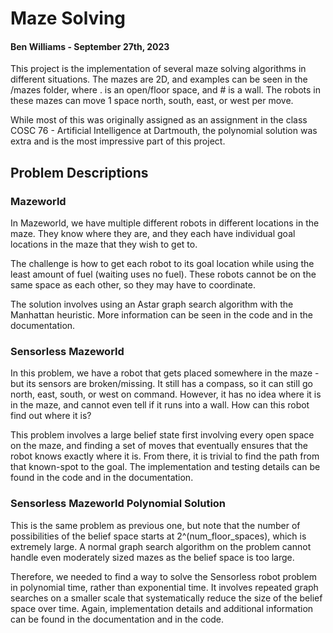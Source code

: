 # Maze Solving

#### Ben Williams - September 27th, 2023

This project is the implementation of several maze solving algorithms in different situations. The mazes are 2D, and examples can be seen in the /mazes folder, where . is an open/floor space, and # is a wall. The robots in these mazes can move 1 space north, south, east, or west per move.

While most of this was originally assigned as an assignment in the class COSC 76 - Artificial Intelligence at Dartmouth, the polynomial solution was extra and is the most impressive part of this project.

## Problem Descriptions

### Mazeworld

In Mazeworld, we have multiple different robots in different locations in the maze. They know where they are, and they each have individual goal locations in the maze that they wish to get to.

The challenge is how to get each robot to its goal location while using the least amount of fuel (waiting uses no fuel). These robots cannot be on the same space as each other, so they may have to coordinate.

The solution involves using an Astar graph search algorithm with the Manhattan heuristic. More information can be seen in the code and in the documentation.

### Sensorless Mazeworld

In this problem, we have a robot that gets placed somewhere in the maze - but its sensors are broken/missing. It still has a compass, so it can still go north, east, south, or west on command. However, it has no idea where it is in the maze, and cannot even tell if it runs into a wall. How can this robot find out where it is?

This problem involves a large belief state first involving every open space on the maze, and finding a set of moves that eventually ensures that the robot knows exactly where it is. From there, it is trivial to find the path from that known-spot to the goal. The implementation and testing details can be found in the code and in the documentation.

### Sensorless Mazeworld Polynomial Solution

This is the same problem as previous one, but note that the number of possibilities of the belief space starts at 2^(num_floor_spaces), which is extremely large. A normal graph search algorithm on the problem cannot handle even moderately sized mazes as the belief space is too large.

Therefore, we needed to find a way to solve the Sensorless robot problem in polynomial time, rather than exponential time. It involves repeated graph searches on a smaller scale that systematically reduce the size of the belief space over time. Again, implementation details and additional information can be found in the documentation and in the code.


